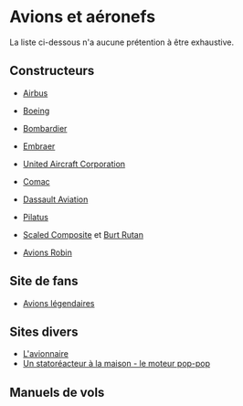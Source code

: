 # Avions et aéronefs

La liste ci-dessous n'a aucune prétention à être exhaustive.

## Constructeurs

* [Airbus](https://www.airbus.com)

* [Boeing](https://www.boeing.com)
* [Bombardier](https://businessaircraft.bombardier.com/fr)
* [Embraer](https://embraer.com/global/en)
* [United Aircraft Corporation](http://www.uacrussia.ru/en/)
* [Comac](http://english.comac.cc/)

* [Dassault Aviation](https://www.dassault-aviation.com/fr/)

* [Pilatus](https://www.pilatus-aircraft.com/en)

* [Scaled Composite](http://www.scaled.com/) et [Burt Rutan](https://fr.wikipedia.org/wiki/Burt_Rutan)
                                          
* [Avions Robin](http://www.robin-aircraft.com/)

## Site de fans

* [Avions légendaires](https://www.avionslegendaires.net/)

## Sites divers

* [L'avionnaire](https://www.lavionnaire.fr/)
* [Un statoréacteur à la maison - le moteur pop-pop](https://www.youtube.com/watch?v=najBSr1Sijc)

## Manuels de vols


